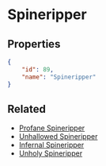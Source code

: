 # Spineripper

<no description available>

## Properties

```json
{
    "id": 89,
    "name": "Spineripper"
}
```

## Related

- [Profane Spineripper](../items/18209-profane-spineripper.md)
- [Unhallowed Spineripper](../items/12079-unhallowed-spineripper.md)
- [Infernal Spineripper](../items/5675-infernal-spineripper.md)
- [Unholy Spineripper](../items/5674-unholy-spineripper.md)

